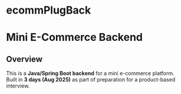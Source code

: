 # ecommPlugBack



# Mini E-Commerce Backend

## Overview
This is a **Java/Spring Boot backend** for a mini e-commerce platform.  
Built in **3 days (Aug 2025)** as part of preparation for a product-based interview.  


